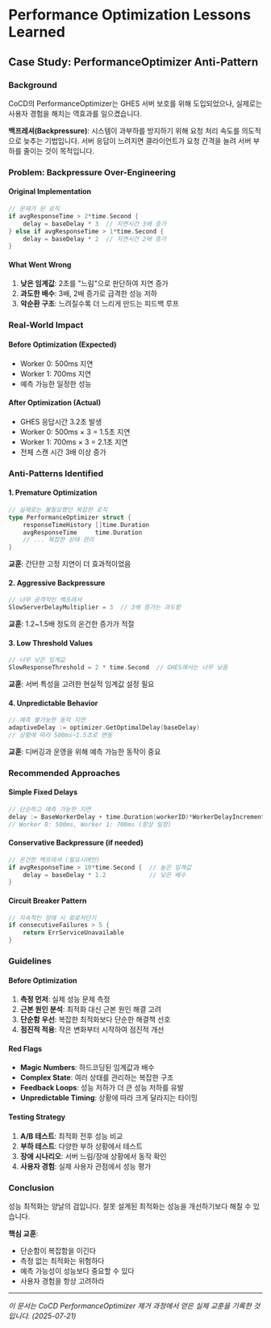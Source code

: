 # Performance Optimization Lessons Learned

## Case Study: PerformanceOptimizer Anti-Pattern

### Background
CoCD의 PerformanceOptimizer는 GHES 서버 보호를 위해 도입되었으나, 실제로는 사용자 경험을 해치는 역효과를 일으켰습니다.

**백프레셔(Backpressure)**: 시스템이 과부하를 방지하기 위해 요청 처리 속도를 의도적으로 늦추는 기법입니다. 서버 응답이 느려지면 클라이언트가 요청 간격을 늘려 서버 부하를 줄이는 것이 목적입니다.

### Problem: Backpressure Over-Engineering

#### Original Implementation
```go
// 문제가 된 로직
if avgResponseTime > 2*time.Second {
    delay = baseDelay * 3  // 지연시간 3배 증가
} else if avgResponseTime > 1*time.Second {
    delay = baseDelay * 2  // 지연시간 2배 증가
}
```

#### What Went Wrong
1. **낮은 임계값**: 2초를 "느림"으로 판단하여 지연 증가
2. **과도한 배수**: 3배, 2배 증가로 급격한 성능 저하
3. **악순환 구조**: 느려질수록 더 느리게 만드는 피드백 루프

### Real-World Impact

#### Before Optimization (Expected)
- Worker 0: 500ms 지연
- Worker 1: 700ms 지연
- 예측 가능한 일정한 성능

#### After Optimization (Actual)
- GHES 응답시간 3.2초 발생
- Worker 0: 500ms × 3 = 1.5초 지연
- Worker 1: 700ms × 3 = 2.1초 지연
- 전체 스캔 시간 3배 이상 증가

### Anti-Patterns Identified

#### 1. Premature Optimization
```go
// 실제로는 불필요했던 복잡한 로직
type PerformanceOptimizer struct {
    responseTimeHistory []time.Duration
    avgResponseTime     time.Duration
    // ... 복잡한 상태 관리
}
```

**교훈**: 간단한 고정 지연이 더 효과적이었음

#### 2. Aggressive Backpressure
```go
// 너무 공격적인 백프레셔
SlowServerDelayMultiplier = 3  // 3배 증가는 과도함
```

**교훈**: 1.2~1.5배 정도의 온건한 증가가 적절

#### 3. Low Threshold Values
```go
// 너무 낮은 임계값
SlowResponseThreshold = 2 * time.Second  // GHES에서는 너무 낮음
```

**교훈**: 서버 특성을 고려한 현실적 임계값 설정 필요

#### 4. Unpredictable Behavior
```go
// 예측 불가능한 동적 지연
adaptiveDelay := optimizer.GetOptimalDelay(baseDelay)
// 상황에 따라 500ms~1.5초로 변동
```

**교훈**: 디버깅과 운영을 위해 예측 가능한 동작이 중요

### Recommended Approaches

#### Simple Fixed Delays
```go
// 단순하고 예측 가능한 지연
delay := BaseWorkerDelay + time.Duration(workerID)*WorkerDelayIncrement
// Worker 0: 500ms, Worker 1: 700ms (항상 일정)
```

#### Conservative Backpressure (if needed)
```go
// 온건한 백프레셔 (필요시에만)
if avgResponseTime > 10*time.Second {  // 높은 임계값
    delay = baseDelay * 1.2            // 낮은 배수
}
```

#### Circuit Breaker Pattern
```go
// 지속적인 장애 시 회로차단기
if consecutiveFailures > 5 {
    return ErrServiceUnavailable
}
```

### Guidelines

#### Before Optimization

1. **측정 먼저**: 실제 성능 문제 측정
2. **근본 원인 분석**: 최적화 대신 근본 원인 해결 고려
3. **단순함 우선**: 복잡한 최적화보다 단순한 해결책 선호
4. **점진적 적용**: 작은 변화부터 시작하여 점진적 개선

#### Red Flags

- **Magic Numbers**: 하드코딩된 임계값과 배수
- **Complex State**: 여러 상태를 관리하는 복잡한 구조
- **Feedback Loops**: 성능 저하가 더 큰 성능 저하를 유발
- **Unpredictable Timing**: 상황에 따라 크게 달라지는 타이밍

#### Testing Strategy

1. **A/B 테스트**: 최적화 전후 성능 비교
2. **부하 테스트**: 다양한 부하 상황에서 테스트
3. **장애 시나리오**: 서버 느림/장애 상황에서 동작 확인
4. **사용자 경험**: 실제 사용자 관점에서 성능 평가

### Conclusion

성능 최적화는 양날의 검입니다. 잘못 설계된 최적화는 성능을 개선하기보다 해칠 수 있습니다. 

**핵심 교훈**: 
- 단순함이 복잡함을 이긴다
- 측정 없는 최적화는 위험하다  
- 예측 가능성이 성능보다 중요할 수 있다
- 사용자 경험을 항상 고려하라

---

*이 문서는 CoCD PerformanceOptimizer 제거 과정에서 얻은 실제 교훈을 기록한 것입니다. (2025-07-21)*